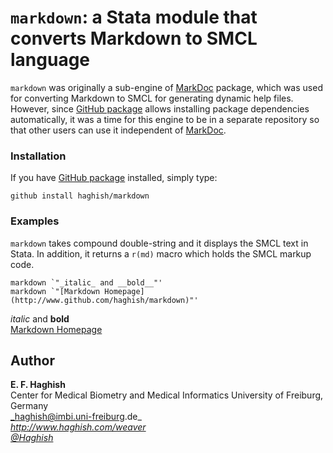 # `markdown`: a Stata module that converts Markdown to SMCL language


`markdown` was originally a sub-engine of [MarkDoc](http://github.com/haghish/markdoc) package, which was used for converting 
Markdown to SMCL for generating dynamic help files. However, since [GitHub package](http://github.com/haghish/package) allows 
installing package dependencies automatically, it was a time for this engine to be in a separate repository so that other 
users can use it independent of [MarkDoc](http://github.com/haghish/markdoc). 

### Installation

If you have [GitHub package](http://github.com/haghish/package) installed, simply type:

```{js}
github install haghish/markdown
```

### Examples

`markdown` takes compound double-string and it displays the SMCL text in Stata. In addition, it returns a `r(md)` macro which 
holds the SMCL markup code. 

```{js}
markdown `"_italic_ and __bold__"'
markdown `"[Markdown Homepage](http://www.github.com/haghish/markdown)"'
```
_italic_ and __bold__  
[Markdown Homepage](http://www.github.com/haghish/markdown)

Author
------
  **E. F. Haghish**  
  Center for Medical Biometry and Medical Informatics
  University of Freiburg, Germany      
  _haghish@imbi.uni-freiburg.de_     
  _http://www.haghish.com/weaver_  
  _[@Haghish](https://twitter.com/Haghish)_   
  

    





